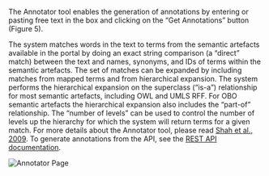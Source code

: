 
The Annotator tool enables the generation of annotations by entering or pasting free text in the box and clicking on the “Get Annotations” button (Figure 5).

The system matches words in the text to terms from the semantic artefacts available in the portal by doing an exact string comparison (a “direct” match) between the text and names, synonyms, and IDs of terms within the semantic artefacts. The set of matches can be expanded by including matches from mapped terms and from hierarchical expansion. The system performs the hierarchical expansion on the superclass (“is-a”) relationship for most semantic artefacts, including OWL and UMLS RFF. For OBO semantic artefacts the hierarchical expansion also includes the “part-of” relationship. The “number of levels” can be used to control the number of levels up the hierarchy for which the system will return terms for a given match. For more details about the Annotator tool, please read [Shah et al., 2009](https://doi.org/10.1186/1471-2105-10-s9-s14). To generate annotations from the API, see the [REST API documentation]().

![Annotator Page]({{site.figures_link}}/{{page.portal}}/Figure5.png)
